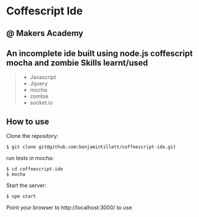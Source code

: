 
Coffescript Ide 
===============

@ Makers Academy
----------------

An incomplete ide built using node.js coffescript mocha and zombie
Skills learnt/used
-----------------
> * Javascript 
> * Jquery
> * mocha 
> * zombie
> * socket.io


How to use
----------

Clone the repository:

```shell 
$ git clone git@github.com:benjamintillett/coffeescript-ide.git

```

run tests in mocha:

```shell 
$ cd coffeescript-ide
$ mocha
```

Start the server:

```shell 
$ npm start
```

Point your browser to http://localhost:3000/ to use

